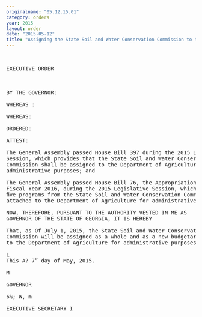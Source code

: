 ```yaml
---
originalname: "05.12.15.01"
category: orders
year: 2015
layout: order
date: "2015-05-12"
title: "Assigning the State Soil and Water Conservation Commission to the Department of Agriculture for administrative purposes"
---
```

<pre>
 

EXECUTIVE ORDER

 

BY THE GOVERNOR:

WHEREAS :

WHEREAS:

ORDERED:

ATTEST:

The General Assembly passed House Bill 397 during the 2015 Legislative
Session, which provides that the State Soil and Water Conservation
Commission shall be assigned to the Department of Agriculture for
administrative purposes; and

The General Assembly passed House Bill 76, the Appropriations Act for
Fiscal Year 2016, during the 2015 Legislative Session, which provides that
ﬁve programs from the State Soil and Water Conservation Commission are
attached to the Department of Agriculture for administrative purposes.

NOW, THEREFORE, PURSUANT TO THE AUTHORITY VESTED IN ME AS
GOVERNOR OF THE STATE OF GEORGIA, IT IS HEREBY

That, as Of July 1, 2015, the State Soil and Water Conservation
Commission will be assigned as a whole and as a new budgetary program
to the Department of Agriculture for administrative purposes only.

L
This A? 7” day of May, 2015.

M

GOVERNOR

6%; W, m

EXECUTIVE SECRETARY I

 

 

</pre>
